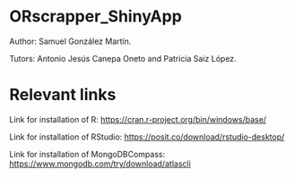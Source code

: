 # ORscrapper_ShinyApp

Author: Samuel González Martín.

Tutors: Antonio Jesús Canepa Oneto and Patricia Saiz López. 

# Relevant links

Link for installation of R: https://cran.r-project.org/bin/windows/base/

Link for installation of RStudio: https://posit.co/download/rstudio-desktop/

Link for installation of MongoDBCompass: https://www.mongodb.com/try/download/atlascli
